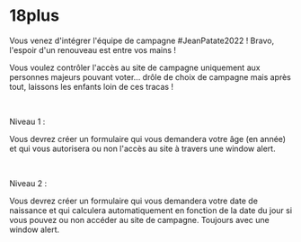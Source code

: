 # 18plus

Vous venez d'intégrer l'équipe de campagne #JeanPatate2022 ! Bravo, l'espoir d'un renouveau est entre vos mains !

Vous voulez contrôler l'accès au site de campagne uniquement aux personnes majeurs pouvant voter... drôle de choix de campagne mais après tout, laissons les enfants loin de ces tracas !

​

Niveau 1 :

Vous devrez créer un formulaire qui vous demandera votre âge (en année) et qui vous autorisera ou non l'accès au site à travers une window alert.

​

Niveau 2 :

Vous devrez créer un formulaire qui vous demandera votre date de naissance et qui calculera automatiquement en fonction de la date du jour si vous pouvez ou non accéder au site de campagne. Toujours avec une window alert.

​
